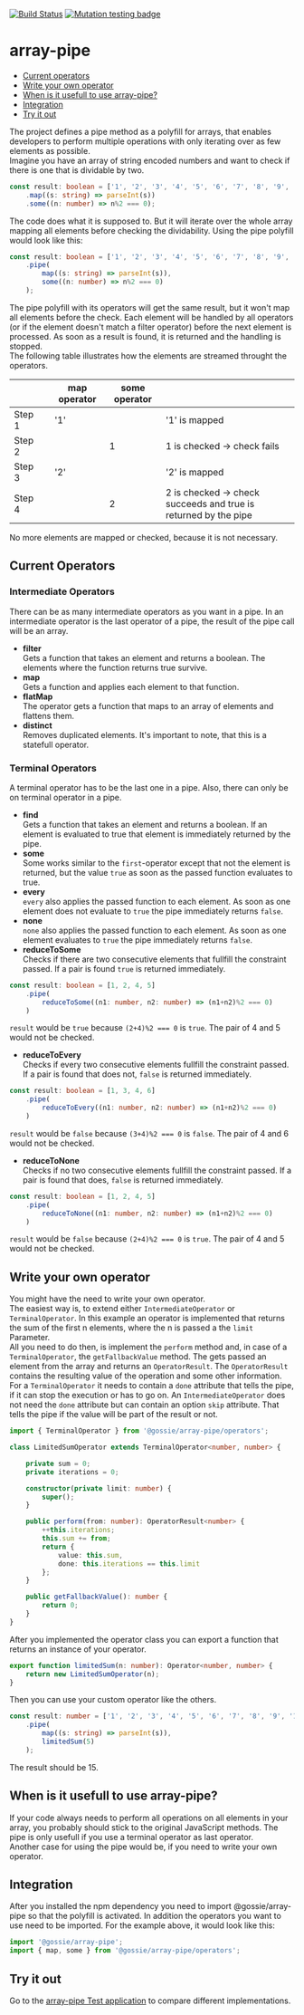 [![Build Status](https://github.com/gossie/array-pipe/workflows/ci/badge.svg)](https://github.com/gossie/array-pipe/actions?query=workflow%3Aci+branch%3Amaster)
[![Mutation testing badge](https://img.shields.io/endpoint?style=flat&url=https%3A%2F%2Fbadge-api.stryker-mutator.io%2Fgithub.com%2Fgossie%2Farray-pipe%2Fmaster)](https://stryker-mutator.github.io)


# array-pipe

* [Current operators](#currentoperator)
* [Write your own operator](#customoperator)
* [When is it usefull to use array-pipe?](#usecases)
* [Integration](#integration)
* [Try it out](#testout)

The project defines a pipe method as a polyfill for arrays, that enables developers to perform multiple operations with only iterating over as few elements as possible.<br />
Imagine you have an array of string encoded numbers and want to check if there is one that is dividable by two.
```typescript
const result: boolean = ['1', '2', '3', '4', '5', '6', '7', '8', '9', '10']
    .map((s: string) => parseInt(s))
    .some((n: number) => n%2 === 0);
```
The code does what it is supposed to. But it will iterate over the whole array mapping all elements before checking the dividability.
Using the pipe polyfill would look like this:
```typescript
const result: boolean = ['1', '2', '3', '4', '5', '6', '7', '8', '9', '10']
    .pipe(
        map((s: string) => parseInt(s)),
        some((n: number) => n%2 === 0)
    );
```
The pipe polyfill with its operators will get the same result, but it won't map all elements before the check. Each element will be handled by all operators (or if the element doesn't match a filter operator) before the next element is processed. As soon as a result is found, it is returned and the handling is stopped.<br />
The following table illustrates how the elements are streamed throught the operators.

|      | |map operator|some operator|                                                               |
|------|-|------------|-------------|---------------------------------------------------------------|
|Step 1| |         '1'|             |'1' is mapped                                                  |
|Step 2| |            |            1|1 is checked -> check fails                                    |
|Step 3| |         '2'|             |'2' is mapped                                                  |
|Step 4| |            |            2|2 is checked -> check succeeds and true is returned by the pipe|

No more elements are mapped or checked, because it is not necessary.

<a name="currentoperator"></a>
## Current Operators

### Intermediate Operators

There can be as many intermediate operators as you want in a pipe. In an intermediate operator is the last operator of a pipe, the result of the pipe call will be an array.

* __filter__<br />
Gets a function that takes an element and returns a boolean. The elements where the function returns true survive.
* __map__<br />
Gets a function and applies each element to that function.
* __flatMap__<br />
The operator gets a function that maps to an array of elements and flattens them.
* __distinct__<br />
Removes duplicated elements. It's important to note, that this is a statefull operator.

### Terminal Operators

A terminal operator has to be the last one in a pipe. Also, there can only be on terminal operator in a pipe.

* __find__<br />
Gets a function that takes an element and returns a boolean. If an element is evaluated to true that element is immediately returned by the pipe.
* __some__<br />
Some works similar to the `first`-operator except that not the element is returned, but the value `true` as soon as the passed function evaluates to true.
* __every__<br />
`every` also applies the passed function to each element. As soon as one element does not evaluate to `true` the pipe immediately returns `false`. 
* __none__<br />
`none` also applies the passed function to each element. As soon as one element evaluates to `true` the pipe immediately returns `false`. 
* __reduceToSome__<br />
Checks if there are two consecutive elements that fullfill the constraint passed. If a pair is found `true` is returned immediately.
```typescript
const result: boolean = [1, 2, 4, 5]
    .pipe(
        reduceToSome((n1: number, n2: number) => (n1+n2)%2 === 0)
    )
```
`result` would be `true` because `(2+4)%2 === 0` is `true`. The pair of 4 and 5 would not be checked.
* __reduceToEvery__<br />
Checks if every two consecutive elements fullfill the constraint passed. If a pair is found that does not, `false` is returned immediately.
```typescript
const result: boolean = [1, 3, 4, 6]
    .pipe(
        reduceToEvery((n1: number, n2: number) => (n1+n2)%2 === 0)
    )
```
`result` would be `false` because `(3+4)%2 === 0` is `false`. The pair of 4 and 6 would not be checked.
* __reduceToNone__<br />
Checks if no two consecutive elements fullfill the constraint passed. If a pair is found that does, `false` is returned immediately.
```typescript
const result: boolean = [1, 2, 4, 5]
    .pipe(
        reduceToNone((n1: number, n2: number) => (n1+n2)%2 === 0)
    )
```
`result` would be `false` because `(2+4)%2 === 0` is `true`. The pair of 4 and 5 would not be checked.

<a name="customoperator"></a>
## Write your own operator

You might have the need to write your own operator.<br />
The easiest way is, to extend either `IntermediateOperator` or `TerminalOperator`. In this example an operator is implemented that returns the sum of the first n elements, where the n is passed a the `limit` Parameter.<br />
All you need to do then, is implement the `perform` method and, in case of a `TerminalOperator`, the `getFallbackValue` method. The gets passed an element from the array and returns an `OperatorResult`. The `OperatorResult` contains the resulting value of the operation and some other information. For a `TerminalOperator` it needs to contain a `done` attribute that tells the pipe, if it can stop the execution or has to go on. An `IntermediateOperator` does not need the `done` attribute but can contain an option `skip` attribute. That tells the pipe if the value will be part of the result or not.
```typescript
import { TerminalOperator } from '@gossie/array-pipe/operators';

class LimitedSumOperator extends TerminalOperator<number, number> {

    private sum = 0;
    private iterations = 0;

    constructor(private limit: number) {
        super();
    }

    public perform(from: number): OperatorResult<number> {
        ++this.iterations;
        this.sum += from;
        return {
            value: this.sum,
            done: this.iterations == this.limit
        };
    }

    public getFallbackValue(): number {
        return 0;
    }
}
```
After you implemented the operator class you can export a function that returns an instance of your operator.
```typescript
export function limitedSum(n: number): Operator<number, number> {
    return new LimitedSumOperator(n);
}
```
Then you can use your custom operator like the others.
```typescript
const result: number = ['1', '2', '3', '4', '5', '6', '7', '8', '9', '10']
    .pipe(
        map((s: string) => parseInt(s)),
        limitedSum(5)
    );
```
The result should be 15.

<a name="usecases"></a>
## When is it usefull to use array-pipe?

If your code always needs to perform all operations on all elements in your array, you probably should stick to the original JavaScript methods. The pipe is only usefull if you use a terminal operator as last operator.<br />
Another case for using the pipe would be, if you need to write your own operator.

<a name="integration"></a>
## Integration

After you installed the npm dependency you need to import @gossie/array-pipe so that the polyfill is activated. In addition the operators you want to use need to be imported. For the example above, it would look like this:
```typescript
import '@gossie/array-pipe';
import { map, some } from '@gossie/array-pipe/operators';
```

<a name="testout"></a>
## Try it out

Go to the [array-pipe Test application](https://gossie.github.io/array-pipe-test-app) to compare different implementations.
